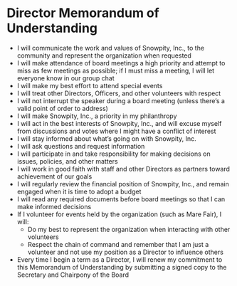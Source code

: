 # Director Memorandum of Understanding
- I will communicate the work and values of Snowpity, Inc., to the community and represent the organization when requested
- I will make attendance of board meetings a high priority and attempt to miss as few meetings as possible; if I must miss a meeting, I will let everyone know in our group chat
- I will make my best effort to attend special events
- I will treat other Directors, Officers, and other volunteers with respect
- I will not interrupt the speaker during a board meeting (unless there’s a valid point of order to address)
- I will make Snowpity, Inc., a priority in my philanthropy
- I will act in the best interests of Snowpity, Inc., and will excuse myself from discussions and votes where I might have a conflict of interest
- I will stay informed about what’s going on with Snowpity, Inc.
- I will ask questions and request information
- I will participate in and take responsibility for making decisions on issues, policies, and other matters
- I will work in good faith with staff and other Directors as partners toward achievement of our goals
- I will regularly review the financial position of Snowpity, Inc., and remain engaged when it is time to adopt a budget
- I will read any required documents before board meetings so that I can make informed decisions
- If I volunteer for events held by the organization (such as Mare Fair), I will:
  - Do my best to represent the organization when interacting with other volunteers
  - Respect the chain of command and remember that I am just a volunteer and not use my position as a Director to influence others
- Every time I begin a term as a Director, I will renew my commitment to this Memorandum of Understanding by submitting a signed copy to the Secretary and Chairpony of the Board